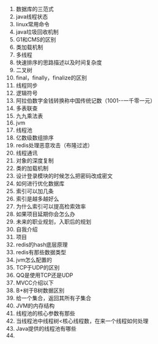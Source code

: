 1. 数据库的三范式
2. java线程状态
3. linux常用命令
4. java垃圾回收机制
5. G1和CMS的区别
6. 类加载机制
7. 多线程
8. 快速排序的思路描述以及时间复杂度
9. 二叉树
10. final，finally，finalize的区别
11. 线程同步
12. 逻辑符号
13. 阿拉伯数字金钱转换称中国传统记数（1001--一千零一元）
14. 多表联查
15. 九九乘法表
16. jvm
17. 线程池
18. 亿数级数组排序
19. redis处理恶意攻击（布隆过滤）
20. 线程通讯
21. 对象的深度复制
22. 类的加载机制
23. 设计登录模块的时候怎么把密码改成密文
24. 如何进行优化数据库
25. 索引可以加几条
26. 索引是越多越好么
27. 为什么索引可以提高检索效率
28. 如果项目延期你会怎么办
29. 未来的职业规划，入职后的规划
30. 自我介绍
31. 项目
32. redis的hash底层原理
33. redis有那些数据类型
34. jvm怎么配置的
35. TCP于UDP的区别
36. QQ是使用TCP还是UDP
37. MVCC介绍以下
38. B+树于B树数据区别
39. 给一个集合，返回其所有子集合
40. JVM的内存结构
41. 线程池的核心参数有那些
42. 当线程池中线程树<核心线程数，在来一个线程如何处理
43. Java提供的线程池有哪些
44. 